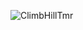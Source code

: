 ![ClimbHillTmr](https://beta-metrics.lecoq.io/ClimbHillTmr?template=classic&isocalendar=1&introduction=1&lines=1&base=header%2C%20activity%2C%20community%2C%20repositories%2C%20metadata&base.indepth=false&base.hireable=false&base.skip=false&isocalendar=false&isocalendar.duration=half-year&lines=false&lines.sections=base&lines.repositories.limit=4&lines.history.limit=1&lines.delay=0&introduction=false&introduction.title=true&config.timezone=Asia%2FShanghai)

